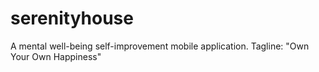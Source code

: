 # serenityhouse
A mental well-being self-improvement mobile application. Tagline: "Own Your Own Happiness"
